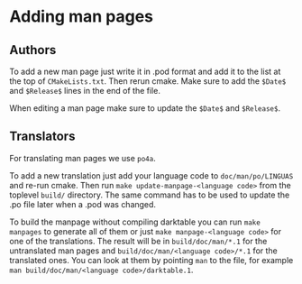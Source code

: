 # Adding man pages

## Authors


To add a new man page just write it in .pod format and add it to the list at the top of `CMakeLists.txt`. Then rerun cmake. Make sure to add the `$Date$` and `$Release$` lines in the end of the file.

When editing a man page make sure to update the `$Date$` and `$Release$`.

## Translators

For translating man pages we use `po4a`.

To add a new translation just add your language code to `doc/man/po/LINGUAS` and re-run cmake. Then run `make update-manpage-<language code>` from the toplevel `build/` directory. The same command has to be used to update the .po file later when a .pod was changed.

To build the manpage without compiling darktable you can run `make manpages` to generate all of them or just `make manpage-<language code>` for one of the translations. The result will be in `build/doc/man/*.1` for the untranslated man pages and `build/doc/man/<language code>/*.1` for the translated ones. You can look at them by pointing `man` to the file, for example `man build/doc/man/<language code>/darktable.1`.
